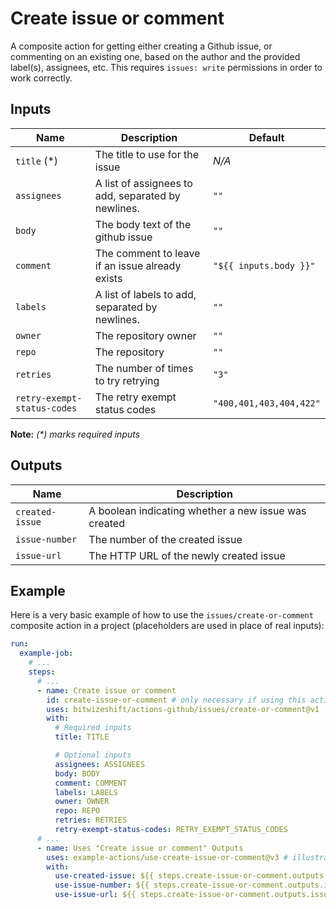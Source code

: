 # Create issue or comment

<!-- These docs are generated by a tool -->

A composite action for getting either creating a Github issue, or commenting on
an existing one, based on the author and the provided label(s), assignees, etc.
This requires `issues: write` permissions in order to work correctly.

## Inputs

| Name | Description | Default |
|------|-------------|---------|
| `title` (*) | The title to use for the issue | _N/A_ |
| `assignees` | A list of assignees to add, separated by newlines. | `""` |
| `body` | The body text of the github issue | `""` |
| `comment` | The comment to leave if an issue already exists | `"${{ inputs.body }}"` |
| `labels` | A list of labels to add, separated by newlines. | `""` |
| `owner` | The repository owner | `""` |
| `repo` | The repository | `""` |
| `retries` | The number of times to try retrying | `"3"` |
| `retry-exempt-status-codes` | The retry exempt status codes | `"400,401,403,404,422"` |

**Note:** _(*) marks required inputs_

## Outputs

| Name | Description |
|------|-------------|
| `created-issue` | A boolean indicating whether a new issue was created |
| `issue-number` | The number of the created issue |
| `issue-url` | The HTTP URL of the newly created issue |

## Example

Here is a very basic example of how to use the `issues/create-or-comment` composite action
in a project (placeholders are used in place of real inputs):

```yaml
run:
  example-job:
    # ... 
    steps:
      # ... 
      - name: Create issue or comment
        id: create-issue-or-comment # only necessary if using this action's output(s)
        uses: bitwizeshift/actions-github/issues/create-or-comment@v1
        with:
          # Required inputs
          title: TITLE

          # Optional inputs
          assignees: ASSIGNEES
          body: BODY
          comment: COMMENT
          labels: LABELS
          owner: OWNER
          repo: REPO
          retries: RETRIES
          retry-exempt-status-codes: RETRY_EXEMPT_STATUS_CODES
      # ... 
      - name: Uses "Create issue or comment" Outputs
        uses: example-actions/use-create-issue-or-comment@v3 # illustrative
        with:
          use-created-issue: ${{ steps.create-issue-or-comment.outputs.created-issue }}
          use-issue-number: ${{ steps.create-issue-or-comment.outputs.issue-number }}
          use-issue-url: ${{ steps.create-issue-or-comment.outputs.issue-url }}
```
